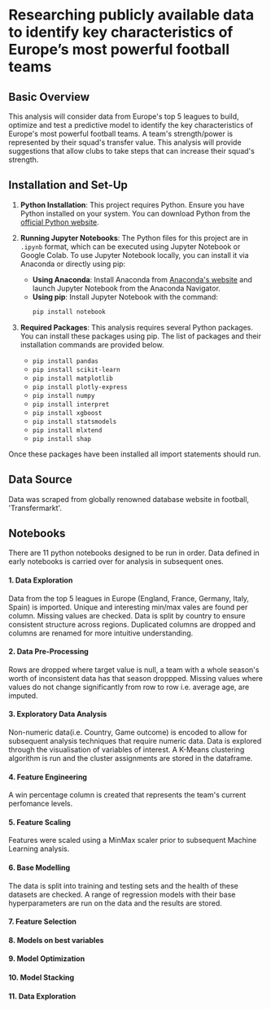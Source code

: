 # Researching publicly available data to identify key characteristics of Europe’s most powerful football teams

## Basic Overview

This analysis will consider data from Europe's top 5 leagues to build, optimize and test a predictive model to identify the key characteristics of Europe's most powerful football teams. A team's strength/power is represented by their squad's transfer value. This analysis will provide suggestions that allow clubs to take steps that can increase their squad's strength.


## Installation and Set-Up

1. **Python Installation**: This project requires Python. Ensure you have Python installed on your system. You can download Python from the [official Python website](https://www.python.org/downloads/).

2. **Running Jupyter Notebooks**: The Python files for this project are in `.ipynb` format, which can be executed using Jupyter Notebook or Google Colab. To use Jupyter Notebook locally, you can install it via Anaconda or directly using pip:
   - **Using Anaconda**: Install Anaconda from [Anaconda's website](https://www.anaconda.com/products/distribution) and launch Jupyter Notebook from the Anaconda Navigator.
   - **Using pip**: Install Jupyter Notebook with the command:
     ```bash
     pip install notebook
     ```
     
3. **Required Packages**: This analysis requires several Python packages. You can install these packages using pip. The list of packages and their installation commands are provided below.

   - `pip install pandas`
   - `pip install scikit-learn`
   - `pip install matplotlib`
   - `pip install plotly-express`
   - `pip install numpy`
   - `pip install interpret`
   - `pip install xgboost`
   - `pip install statsmodels`
   - `pip install mlxtend`
   - `pip install shap`
      
Once these packages have been installed all import statements should run.

## Data Source

Data was scraped from globally renowned database website in football, 'Transfermarkt'.

## Notebooks

There are 11 python notebooks designed to be run in order. Data defined in early notebooks is carried over for analysis in subsequent ones. 

#### 1. Data Exploration 
Data from the top 5 leagues in Europe (England, France, Germany, Italy, Spain) is imported. Unique and interesting min/max vales are found per column. Missing values are checked. 
Data is split by country to ensure consistent structure across regions.
Duplicated columns are dropped and columns are renamed for more intuitive understanding. 
#### 2. Data Pre-Processing
Rows are dropped where target value is null, a team with a whole season's worth of inconsistent data has that season droppped. 
Missing values where values do not change significantly from row to row i.e. average age, are imputed. 
#### 3. Exploratory Data Analysis 
Non-numeric data(i.e. Country, Game outcome) is encoded to allow for subsequent analysis techniques that require numeric data. 
Data is explored through the visualisation of variables of interest. 
A K-Means clustering algorithm is run and the cluster assignments are stored in the dataframe. 
#### 4. Feature Engineering
A win percentage column is created that represents the team's current perfomance levels. 
#### 5. Feature Scaling
Features were scaled using a MinMax scaler prior to subsequent Machine Learning analysis. 
#### 6. Base Modelling
The data is split into training and testing sets and the health of these datasets are checked. 
A range of regression models with their base hyperparameters are run on the data and the results are stored.
#### 7. Feature Selection 

#### 8. Models on best variables

#### 9. Model Optimization 

#### 10. Model Stacking 

#### 11. Data Exploration 



